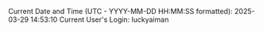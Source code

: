 Current Date and Time (UTC - YYYY-MM-DD HH:MM:SS formatted): 2025-03-29 14:53:10
Current User's Login: luckyaiman
